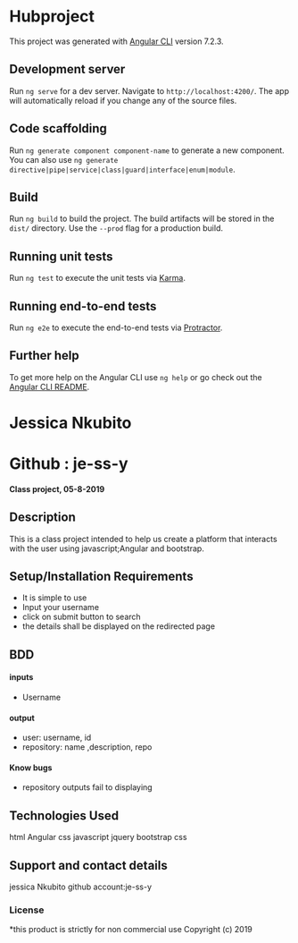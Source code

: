 # Hubproject

This project was generated with [Angular CLI](https://github.com/angular/angular-cli) version 7.2.3.

## Development server

Run `ng serve` for a dev server. Navigate to `http://localhost:4200/`. The app will automatically reload if you change any of the source files.

## Code scaffolding

Run `ng generate component component-name` to generate a new component. You can also use `ng generate directive|pipe|service|class|guard|interface|enum|module`.

## Build

Run `ng build` to build the project. The build artifacts will be stored in the `dist/` directory. Use the `--prod` flag for a production build.

## Running unit tests

Run `ng test` to execute the unit tests via [Karma](https://karma-runner.github.io).

## Running end-to-end tests

Run `ng e2e` to execute the end-to-end tests via [Protractor](http://www.protractortest.org/).

## Further help

To get more help on the Angular CLI use `ng help` or go check out the [Angular CLI README](https://github.com/angular/angular-cli/blob/master/README.md).
# Jessica Nkubito
# Github : je-ss-y
#### Class project, 05-8-2019
## Description
This is a class project intended to help us create a platform that interacts with the user using javascript;Angular and bootstrap.
## Setup/Installation Requirements
* It is simple to use
* Input your username
* click on submit button to search
* the details shall be displayed on the redirected page
## BDD
#### inputs
* Username
#### output
* user: username, id 
*  repository: name ,description, repo
#### Know bugs
* repository outputs fail to displaying
## Technologies Used
html
Angular
css
javascript
jquery
bootstrap
css
## Support and contact details
jessica Nkubito
github account:je-ss-y
### License
*this product is strictly for non commercial use
Copyright (c) 2019 